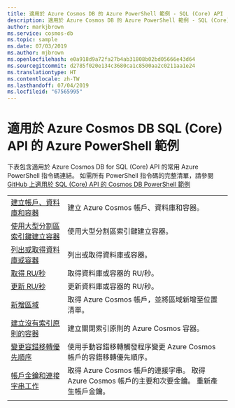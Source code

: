 ```yaml
---
title: 適用於 Azure Cosmos DB 的 Azure PowerShell 範例 - SQL (Core) API
description: 適用於 Azure Cosmos DB 的 Azure PowerShell 範例 - SQL (Core) API
author: markjbrown
ms.service: cosmos-db
ms.topic: sample
ms.date: 07/03/2019
ms.author: mjbrown
ms.openlocfilehash: e0a918d9a72fa27b4ab31808b02bd05666e43d64
ms.sourcegitcommit: d2785f020e134c3680ca1c8500aa2c0211aa1e24
ms.translationtype: HT
ms.contentlocale: zh-TW
ms.lasthandoff: 07/04/2019
ms.locfileid: "67565995"
---
```

# <a name="azure-powershell-samples-for-azure-cosmos-db-sql-core-api"></a>適用於 Azure Cosmos DB SQL (Core) API 的 Azure PowerShell 範例

下表包含適用於 Azure Cosmos DB for SQL (Core) API 的常用 Azure PowerShell 指令碼連結。 如需所有 PowerShell 指令碼的完整清單，請參閱 [GitHub 上適用於 SQL (Core) API 的 Cosmos DB PowerShell 範例](https://github.com/Azure/azure-docs-powershell-samples/tree/master/cosmosdb/sql)

| | |
|---|---|
|[建立帳戶、資料庫和容器](scripts/powershell/sql/ps-sql-create.md?toc=%2fpowershell%2fmodule%2ftoc.json)| 建立 Azure Cosmos 帳戶、資料庫和容器。 |
|[使用大型分割區索引鍵建立容器](scripts/powershell/sql/ps-sql-container-create-large-partition-key.md?toc=%2fpowershell%2fmodule%2ftoc.json)| 使用大型分割區索引鍵建立容器。 |
|[列出或取得資料庫或容器](scripts/powershell/sql/ps-sql-list-get.md?toc=%2fpowershell%2fmodule%2ftoc.json)| 列出或取得資料庫或容器。 |
|[取得 RU/秒](scripts/powershell/sql/ps-sql-ru-get.md?toc=%2fpowershell%2fmodule%2ftoc.json)| 取得資料庫或容器的 RU/秒。 |
|[更新 RU/秒](scripts/powershell/sql/ps-sql-ru-update.md?toc=%2fpowershell%2fmodule%2ftoc.json)| 更新資料庫或容器的 RU/秒。 |
|[新增區域](scripts/powershell/common/ps-account-update.md?toc=%2fpowershell%2fmodule%2ftoc.json)| 取得 Azure Cosmos 帳戶，並將區域新增至位置清單。 |
|[建立沒有索引原則的容器](scripts/powershell/sql/ps-sql-container-create-index-none.md?toc=%2fpowershell%2fmodule%2ftoc.json) | 建立關閉索引原則的 Azure Cosmos 容器。|
|[變更容錯移轉優先順序](scripts/powershell/common/ps-account-failover-priority-update.md?toc=%2fpowershell%2fmodule%2ftoc.json)| 使用手動容錯移轉觸發程序變更 Azure Cosmos 帳戶的容錯移轉優先順序。 |
|[帳戶金鑰和連接字串工作](scripts/powershell/common/ps-account-keys-connection-strings.md?toc=%2fpowershell%2fmodule%2ftoc.json)| 取得 Azure Cosmos 帳戶的連接字串。 取得 Azure Cosmos 帳戶的主要和次要金鑰。 重新產生帳戶金鑰。 |
|||
